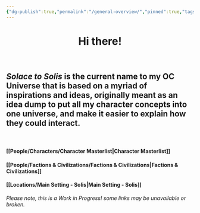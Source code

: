 ```yaml
---
{"dg-publish":true,"permalink":"/general-overview/","pinned":true,"tags":["masterlist","characters","civilizations","lore","factions","gardenEntry"],"dgShowLocalGraph":true,"dgShowFileTree":true}
---
```


**<h1 style="text-align:center;">Hi there!</h1>**
<br>

## *Solace to Solis* is the current name to my OC Universe that is based on a myriad of inspirations and ideas, originally meant as an idea dump to put all my character concepts into one universe, and make it easier to explain how they could interact.
<br>

#### [[People/Characters/Character Masterlist\|Character Masterlist]]
#### [[People/Factions & Civilizations/Factions & Civilizations\|Factions & Civilizations]]

#### [[Locations/Main Setting - Solis\|Main Setting - Solis]]


*Please note, this is a Work in Progress! some links may be unavailable or broken.*




